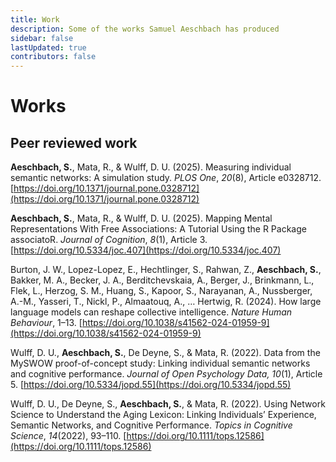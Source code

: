 ```yaml
---
title: Work
description: Some of the works Samuel Aeschbach has produced
sidebar: false
lastUpdated: true
contributors: false
---
```


# Works

## Peer reviewed work

**Aeschbach, S.**, Mata, R., & Wulff, D. U. (2025). Measuring individual semantic networks: A simulation study. _PLOS One_, _20_(8), Article e0328712. [https://doi.org/10.1371/journal.pone.0328712](https://doi.org/10.1371/journal.pone.0328712)

**Aeschbach, S.**, Mata, R., & Wulff, D. U. (2025). Mapping Mental Representations With Free Associations: A Tutorial Using the R Package associatoR. _Journal of Cognition_, _8_(1), Article 3. [https://doi.org/10.5334/joc.407](https://doi.org/10.5334/joc.407)

Burton, J. W., Lopez-Lopez, E., Hechtlinger, S., Rahwan, Z., **Aeschbach, S.**, Bakker, M. A., Becker, J. A., Berditchevskaia, A., Berger, J., Brinkmann, L., Flek, L., Herzog, S. M., Huang, S., Kapoor, S., Narayanan, A., Nussberger, A.-M., Yasseri, T., Nickl, P., Almaatouq, A., … Hertwig, R. (2024). How large language models can reshape collective intelligence. _Nature Human Behaviour_, 1–13. [https://doi.org/10.1038/s41562-024-01959-9](https://doi.org/10.1038/s41562-024-01959-9)

Wulff, D. U., **Aeschbach, S.**, De Deyne, S., & Mata, R. (2022). Data from the MySWOW proof-of-concept study: Linking individual semantic networks and cognitive performance. _Journal of Open Psychology Data, 10_(1), Article 5. [https://doi.org/10.5334/jopd.55](https://doi.org/10.5334/jopd.55)

Wulff, D. U., De Deyne, S., **Aeschbach, S.**, & Mata, R. (2022). Using Network Science to Understand the Aging Lexicon: Linking Individuals’ Experience, Semantic Networks, and Cognitive Performance. _Topics in Cognitive Science_, _14_(2022), 93–110. [https://doi.org/10.1111/tops.12586](https://doi.org/10.1111/tops.12586)
